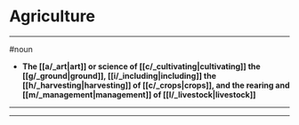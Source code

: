 # Agriculture
---
#noun
- **The [[a/_art|art]] or science of [[c/_cultivating|cultivating]] the [[g/_ground|ground]], [[i/_including|including]] the [[h/_harvesting|harvesting]] of [[c/_crops|crops]], and the rearing and [[m/_management|management]] of [[l/_livestock|livestock]]**
---
---
